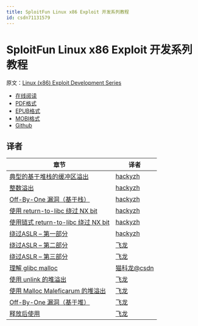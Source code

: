 ```yaml
---
title: SploitFun Linux x86 Exploit 开发系列教程
id: csdn71131579
---
```


# SploitFun Linux x86 Exploit 开发系列教程

原文：[Linux (x86) Exploit Development Series](https://sploitfun.wordpress.com/2015/06/26/linux-x86-exploit-development-tutorial-series/)

*   [在线阅读](https://www.gitbook.com/book/wizardforcel/sploitfun-linux-x86-exp-tut/details)
*   [PDF格式](https://www.gitbook.com/download/pdf/book/wizardforcel/sploitfun-linux-x86-exp-tut)
*   [EPUB格式](https://www.gitbook.com/download/epub/book/wizardforcel/sploitfun-linux-x86-exp-tut)
*   [MOBI格式](https://www.gitbook.com/download/mobi/book/wizardforcel/sploitfun-linux-x86-exp-tut)
*   [Github](https://github.com/wizardforcel/sploitfun-linux-x86-exp-tut-zh)

## 译者

| 章节 | 译者 |
| --- | --- |
| [典型的基于堆栈的缓冲区溢出](1.md) | [hackyzh](http://bbs.pediy.com/user-694899.htm) |
| [整数溢出](2.md) | [hackyzh](http://bbs.pediy.com/user-694899.htm) |
| [Off-By-One 漏洞（基于栈）](3.md) | [hackyzh](http://bbs.pediy.com/user-694899.htm) |
| [使用 return-to-libc 绕过 NX bit](4.md) | [hackyzh](http://bbs.pediy.com/user-694899.htm) |
| [使用链式 return-to-libc 绕过 NX bit](5.md) | [hackyzh](http://bbs.pediy.com/user-694899.htm) |
| [绕过ASLR – 第一部分](6.md) | [hackyzh](http://bbs.pediy.com/user-694899.htm) |
| [绕过ASLR – 第二部分](7.md) | [飞龙](https://github.com/wizardforcel) |
| [绕过ASLR – 第三部分](8.md) | [飞龙](https://github.com/wizardforcel) |
| [理解 glibc malloc](understanding-glibc-malloc.md) | [猫科龙@csdn](http://my.csdn.net/maokelong95) |
| [使用 unlink 的堆溢出](9.md) | [飞龙](https://github.com/wizardforcel) |
| [使用 Malloc Maleficarum 的堆溢出](10.md) | [飞龙](https://github.com/wizardforcel) |
| [Off-By-One 漏洞（基于堆）](11.md) | [飞龙](https://github.com/wizardforcel) |
| [释放后使用](12.md) | [飞龙](https://github.com/wizardforcel) |